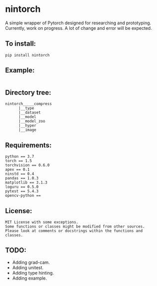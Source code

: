 # nintorch
A simple wrapper of Pytorch designed for researching and prototyping. <br>
Currently, work on progress. A lot of change and error will be expected. <br>

## To install:
```
pip install nintorch
```

## Example:
```
```

## Directory tree:
```
nintorch_____compress
	  |__type
	  |__dataset
	  |__model
	  |__model_zoo
	  |__hyper
	  |__image
```

## Requirements:
```
python == 3.7
torch == 1.5
torchvision == 0.6.0
apex == 0.1
ninstd == 0.4
pandas == 1.0.3
matplotlib == 3.1.3
loguru == 0.5.0
pytest == 5.4.3
opencv-python ==
```

## License:
```
MIT License with some exceptions.
Some functions or classes might be modified from other sources.
Please look at comments or docstrings within the functions and classes.
```

## TODO:
- Adding grad-cam.
- Adding unitest.
- Adding type hinting.
- Adding example.
